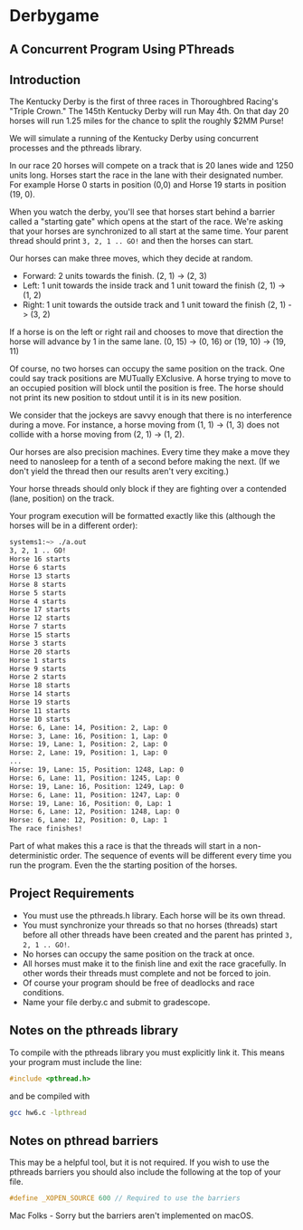 # Derbygame
## A Concurrent Program Using PThreads

## Introduction

The Kentucky Derby is the first of three races in Thoroughbred Racing's "Triple Crown." The 145th Kentucky Derby will run 
May 4th. On that day 20 horses will run 1.25 miles for the chance to split the roughly $2MM Purse!

We will simulate a running of the Kentucky Derby using concurrent processes and the pthreads library. 

In our race 20 horses will compete on a track that is 20 lanes wide and 1250 units long. Horses start the race in the lane
with their designated number. For example Horse 0 starts in position (0,0) and Horse 19 starts in position (19, 0). 

When you watch the derby, you'll see that horses start behind a barrier called a "starting gate" which opens at the 
start of the race. We're asking that your horses are synchronized to all start at the same time. Your parent thread 
should print `3, 2, 1 .. GO!` and then the horses can start. 

Our horses can make three moves, which they decide at random. 
* Forward: 2 units towards the finish. (2, 1) -> (2, 3)
* Left: 1 unit towards the inside track and 1 unit toward the finish (2, 1) -> (1, 2)
* Right: 1 unit towards the outside track and 1 unit toward the finish (2, 1) -> (3, 2)

If a horse is on the left or right rail and chooses to move that direction the horse will advance by 1 in the same lane. 
(0, 15) -> (0, 16) or (19, 10) -> (19, 11)

Of course, no two horses can occupy the same position on the track. One could say track positions are MUTually EXclusive. 
A horse trying to move to an occupied position will block until the position is free. The horse should not print its new 
position to stdout until it is in its new position. 

We consider that the jockeys are savvy enough that there is no interference during a move. For instance, a horse 
moving from (1, 1) -> (1, 3) does not collide with a horse moving from (2, 1) -> (1, 2). 

Our horses are also precision machines. Every time they make a move they need to nanosleep for a tenth of a second before making the next. (If we don't yield the thread then our results aren't very exciting.)

Your horse threads should only block if they are fighting over a contended (lane, position) on the track. 

Your program execution will be formatted exactly like this (although the horses will be in a different order): 
```BASH
systems1:~> ./a.out
3, 2, 1 .. GO!
Horse 16 starts
Horse 6 starts
Horse 13 starts
Horse 8 starts
Horse 5 starts
Horse 4 starts
Horse 17 starts
Horse 12 starts
Horse 7 starts
Horse 15 starts
Horse 3 starts
Horse 20 starts
Horse 1 starts
Horse 9 starts
Horse 2 starts
Horse 18 starts
Horse 14 starts
Horse 19 starts
Horse 11 starts
Horse 10 starts
Horse: 6, Lane: 14, Position: 2, Lap: 0
Horse: 3, Lane: 16, Position: 1, Lap: 0
Horse: 19, Lane: 1, Position: 2, Lap: 0
Horse: 2, Lane: 19, Position: 1, Lap: 0
...
Horse: 19, Lane: 15, Position: 1248, Lap: 0
Horse: 6, Lane: 11, Position: 1245, Lap: 0
Horse: 19, Lane: 16, Position: 1249, Lap: 0
Horse: 6, Lane: 11, Position: 1247, Lap: 0
Horse: 19, Lane: 16, Position: 0, Lap: 1
Horse: 6, Lane: 12, Position: 1248, Lap: 0
Horse: 6, Lane: 12, Position: 0, Lap: 1
The race finishes!
```


Part of what makes this a race is that the threads will start in a non-deterministic order. The sequence of events will 
be different every time you run the program. Even the the starting position of the horses. 

## Project Requirements
* You must use the pthreads.h library. Each horse will be its own thread. 
* You must synchronize your threads so that no horses (threads) start before all other threads have been created and 
the parent has printed `3, 2, 1 .. GO!`.
* No horses can occupy the same position on the track at once. 
* All horses must make it to the finish line and exit the race gracefully. In other words their threads must complete and 
not be forced to join. 
* Of course your program should be free of deadlocks and race conditions. 
* Name your file derby.c and submit to gradescope. 

## Notes on the pthreads library
To compile with the pthreads library you must explicitly link it. This means your program must include the line: 
```C
#include <pthread.h>
```
and be compiled with
```BASH
gcc hw6.c -lpthread
```

## Notes on pthread barriers
This may be a helpful tool, but it is not required. If you wish to use the pthreads barriers you should also 
include the following at the top of your file. 

```C
#define _XOPEN_SOURCE 600 // Required to use the barriers
```

Mac Folks - Sorry but the barriers aren't implemented on macOS. 
